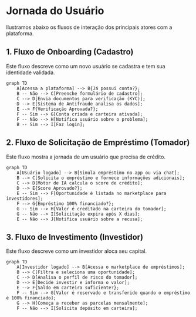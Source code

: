 # Jornada do Usuário

Ilustramos abaixo os fluxos de interação dos principais atores com a plataforma.

## 1. Fluxo de Onboarding (Cadastro)

Este fluxo descreve como um novo usuário se cadastra e tem sua identidade validada.

```mermaid
graph TD
    A[Acessa a plataforma] --> B{Já possui conta?};
    B -- Não --> C[Preenche formulário de cadastro];
    C --> D[Envia documentos para verificação (KYC)];
    D --> E[Sistema de Antifraude analisa os dados];
    E --> F{Verificação Aprovada?};
    F -- Sim --> G[Conta criada e carteira ativada];
    F -- Não --> H[Notifica usuário sobre o problema];
    B -- Sim --> I[Faz login];
```

## 2. Fluxo de Solicitação de Empréstimo (Tomador)

Este fluxo mostra a jornada de um usuário que precisa de crédito.

```mermaid
graph TD
    A[Usuário logado] --> B[Simula empréstimo no app ou via chat];
    B --> C[Solicita o empréstimo e fornece informações adicionais];
    C --> D[Motor de IA calcula o score de crédito];
    D --> E{Score Aprovado?};
    E -- Sim --> F[Oportunidade é listada no marketplace para investidores];
    F --> G{Empréstimo 100% financiado?};
    G -- Sim --> H[Valor é creditado na carteira do tomador];
    G -- Não --> I[Solicitação expira após X dias];
    E -- Não --> J[Notifica usuário sobre a recusa];
```

## 3. Fluxo de Investimento (Investidor)

Este fluxo descreve como um investidor aloca seu capital.

```mermaid
graph TD
    A[Investidor logado] --> B[Acessa o marketplace de empréstimos];
    B --> C[Filtra e seleciona uma oportunidade];
    C --> D[Analisa o perfil de risco do tomador];
    D --> E[Decide investir e informa o valor];
    E --> F{Saldo em carteira suficiente?};
    F -- Sim --> G[Valor é reservado e transferido quando o empréstimo é 100% financiado];
    G --> H[Começa a receber as parcelas mensalmente];
    F -- Não --> I[Solicita depósito em carteira];
```